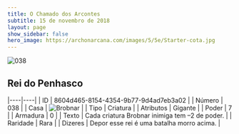 ```yaml
---
title: O Chamado dos Arcontes
subtitle: 15 de novembro de 2018
layout: page
show_sidebar: false
hero_image: https://archonarcana.com/images/5/5e/Starter-cota.jpg
---
```


![038](https://cdn.keyforgegame.com/media/card_front/pt/341_038_VH6FGMM4HCH4_pt.png)

## Rei do Penhasco

|----|----|
| ID | 8604d465-8154-4354-9b77-9d4ad7eb3a02 |
| Número | 038 |
| Casa | ![Brobnar](https://archonarcana.com/images/thumb/e/e0/Brobnar.png/22px-Brobnar.png "Brobnar") |
| Tipo | Criatura |
| Atributos | Gigante |
| Poder | 7 |
| Armadura | 0 |
| Texto | Cada criatura Brobnar inimiga tem –2 de poder. |
| Raridade | Rara |
| Dizeres | Depor esse rei é uma batalha morro acima. |